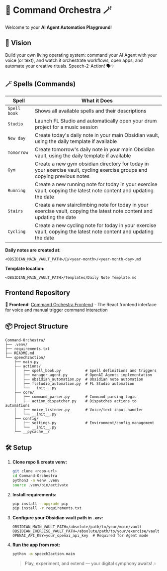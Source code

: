 # 🎻 Command Orchestra 🪄

Welcome to your **AI Agent Automation Playground**!

## 🧬 Vision

Build your own living operating system: command your AI Agent with your voice (or text), and watch it orchestrate workflows, open apps, and automate your creative rituals. Speech-2-Action! 🗣️✨

## 🪄 Spells (Commands)

| Spell        | What it Does                                                                                                             |
| ------------ | ------------------------------------------------------------------------------------------------------------------------ |
| `Spell book` | Shows all available spells and their descriptions                                                                        |
| `Studio`     | Launch FL Studio and automatically open your drum project for a music session                                            |
| `New day`    | Create today's daily note in your main Obsidian vault, using the daily template if available                             |
| `Tomorrow`   | Create tomorrow's daily note in your main Obsidian vault, using the daily template if available                          |
| `Gym`        | Create a new gym obsidian directory for today in your exercise vault, cycling exercise groups and copying previous notes |
| `Running`    | Create a new running note for today in your exercise vault, copying the latest note content and updating the date        |
| `Stairs`     | Create a new stairclimbing note for today in your exercise vault, copying the latest note content and updating the date  |
| `Cycling`    | Create a new cycling note for today in your exercise vault, copying the latest note content and updating the date        |


**Daily notes are created at:**

```
<OBSIDIAN_MAIN_VAULT_PATH>/📆/<year-month>/<year-month-day>.md
```

**Template location:**

```
<OBSIDIAN_MAIN_VAULT_PATH>/Templates/Daily Note Template.md
```

## Frontend Repository

🔗 **Frontend**: [Command Orchestra Frontend](https://github.com/MiMa6/command-orchestra-frontend) - The React frontend interface for voice and manual trigger command interaction


## 📦 Project Structure

```text
Command-Orchestra/
├── .venv/
├── requirements.txt
├── README.md
└── speech2action/
    ├── main.py
    ├── actions/
    │   ├── spell_book.py           # Spell definitions and triggers
    │   ├── manager_agent.py        # OpenAI Agents implementation
    │   ├── obsidian_automation.py  # Obsidian note automation
    │   ├── flstudio_automation.py  # FL Studio automation
    │   └── __init__.py
    ├── core/
    │   ├── command_parser.py       # Command parsing logic
    │   ├── action_dispatcher.py    # Dispatches actions to automations
    │   ├── voice_listener.py       # Voice/text input handler
    │   └── __init__.py
    ├── config/
    │   ├── settings.py             # Environment/config management
    │   └── __init__.py
    └── __pycache__/
```

## 🛠️ Setup

1. **Clone repo & create venv:**
   ```bash
   git clone <repo-url>
   cd Command-Orchestra
   python3 -m venv .venv
   source .venv/bin/activate
   ```
2. **Install requirements:**
   ```bash
   pip install --upgrade pip
   pip install -r requirements.txt
   ```
3. **Configure your Obsidian vault path in `.env`:**
   ```env
   OBSIDIAN_MAIN_VAULT_PATH=/absolute/path/to/your/main/vault
   OBSIDIAN_EXERCISE_VAULT_PATH=/absolute/path/to/your/exercise/vault
   OPENAI_API_KEY=your_openai_api_key  # Required for Agent mode
   ```
4. **Run the app from root:**
   ```bash
   python -m speech2action.main
   ```
   > Play, experiment, and extend — your digital symphony awaits! 🎶

